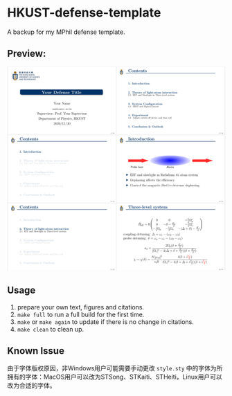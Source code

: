 # HKUST-defense-template

A backup for my MPhil defense template.

## Preview:

![](defense.png)

## Usage

1. prepare your own text, figures and citations.
1. `` make full `` to run a full build for the first time.
1. `` make `` or `` make again `` to update if there is no change in citations.
1. `` make clean `` to clean up.

## Known Issue

由于字体版权原因，非Windows用户可能需要手动更改 `` style.sty `` 中的字体为所拥有的字体：MacOS用户可以改为STSong、STKaiti、STHeiti，Linux用户可以改为合适的字体。
